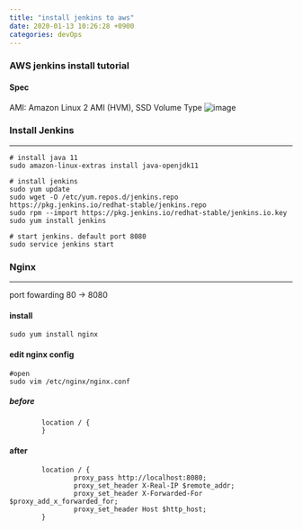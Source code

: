 ```yaml
---
title: "install jenkins to aws"
date: 2020-01-13 10:26:28 +0900
categories: devOps
---
```


### AWS jenkins install tutorial 

#### Spec 
AMI:            Amazon Linux 2 AMI (HVM), SSD Volume Type
![image](https://user-images.githubusercontent.com/32765822/72327382-5093b900-36f4-11ea-8611-ed81da5bc4fd.png?s=100)

### Install Jenkins 
---

```
# install java 11 
sudo amazon-linux-extras install java-openjdk11

# install jenkins 
sudo yum update
sudo wget -O /etc/yum.repos.d/jenkins.repo https://pkg.jenkins.io/redhat-stable/jenkins.repo
sudo rpm --import https://pkg.jenkins.io/redhat-stable/jenkins.io.key
sudo yum install jenkins

# start jenkins. default port 8080
sudo service jenkins start
```

### Nginx 
---
port fowarding 80 -> 8080

#### install 
```
sudo yum install nginx
```

#### edit nginx config
```
#open 
sudo vim /etc/nginx/nginx.conf
```
##### before 
```
        location / {
        }
```
#### after 
```
        location / {
                proxy_pass http://localhost:8080;
                proxy_set_header X-Real-IP $remote_addr;
                proxy_set_header X-Forwarded-For $proxy_add_x_forwarded_for;
                proxy_set_header Host $http_host;
        }
```


